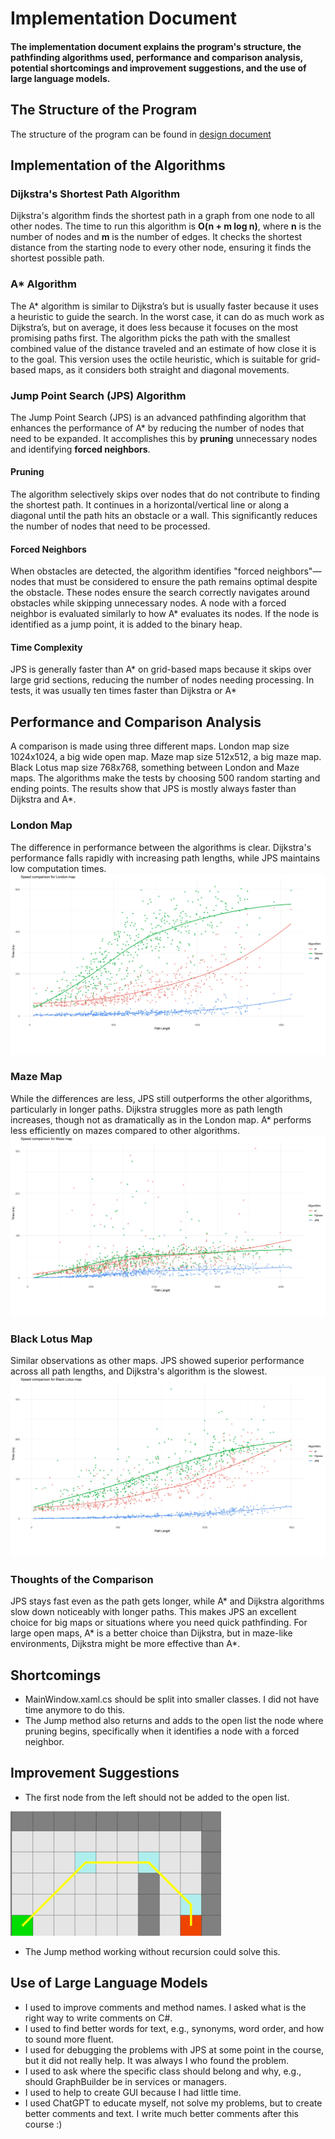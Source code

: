 # Implementation Document

#### The implementation document explains the program's structure, the pathfinding algorithms used, performance and comparison analysis, potential shortcomings and improvement suggestions, and the use of large language models.

## The Structure of the Program

The structure of the program can be found in [design document](design_document.md)

## Implementation of the Algorithms

### Dijkstra's Shortest Path Algorithm
Dijkstra's algorithm finds the shortest path in a graph from one node to all other nodes. The time to run this algorithm is **O(n + m log n)**, where **n** is the number of nodes and **m** is the number of edges. It checks the shortest distance from the starting node to every other node, ensuring it finds the shortest possible path.

### A* Algorithm
The A* algorithm is similar to Dijkstra’s but is usually faster because it uses a heuristic to guide the search. In the worst case, it can do as much work as Dijkstra’s, but on average, it does less because it focuses on the most promising paths first. The algorithm picks the path with the smallest combined value of the distance traveled and an estimate of how close it is to the goal. This version uses the octile heuristic, which is suitable for grid-based maps, as it considers both straight and diagonal movements.

### Jump Point Search (JPS) Algorithm
The Jump Point Search (JPS) is an advanced pathfinding algorithm that enhances the performance of A* by reducing the number of nodes that need to be expanded. It accomplishes this by **pruning** unnecessary nodes and identifying **forced neighbors**.

#### Pruning
The algorithm selectively skips over nodes that do not contribute to finding the shortest path. It continues in a horizontal/vertical line or along a diagonal until the path hits an obstacle or a wall. This significantly reduces the number of nodes that need to be processed.

#### Forced Neighbors 
When obstacles are detected, the algorithm identifies "forced neighbors"—nodes that must be considered to ensure the path remains optimal despite the obstacle. These nodes ensure the search correctly navigates around obstacles while skipping unnecessary nodes. A node with a forced neighbor is evaluated similarly to how A* evaluates its nodes. If the node is identified as a jump point, it is added to the binary heap.

#### Time Complexity
JPS is generally faster than A* on grid-based maps because it skips over large grid sections, reducing the number of nodes needing processing. In tests, it was usually ten times faster than Dijkstra or A*

## Performance and Comparison Analysis
A comparison is made using three different maps. London map size 1024x1024, a big wide open map. Maze map size 512x512, a big maze map. Black Lotus map size 768x768, something between London and Maze maps. The algorithms make the tests by choosing 500 random starting and ending points. The results show that JPS is mostly always faster than Dijkstra and A*.

### London Map
The difference in performance between the algorithms is clear. Dijkstra's performance falls rapidly with increasing path lengths, while JPS maintains low computation times.
![](./Pics/LondonMapComparison.jpg)

### Maze Map
While the differences are less, JPS still outperforms the other algorithms, particularly in longer paths. Dijkstra struggles more as path length increases, though not as dramatically as in the London map. A* performs less efficiently on mazes compared to other algorithms.
![](./Pics/MazeMapComparison.jpg)

### Black Lotus Map
Similar observations as other maps. JPS showed superior performance across all path lengths, and Dijkstra's algorithm is the slowest.
![](./Pics/BlackLotusMapComparison.jpg)

### Thoughts of the Comparison
JPS stays fast even as the path gets longer, while A* and Dijkstra algorithms slow down noticeably with longer paths. This makes JPS an excellent choice for big maps or situations where you need quick pathfinding. For large open maps, A* is a better choice than Dijkstra, but in maze-like environments, Dijkstra might be more effective than A*.

## Shortcomings

- MainWindow.xaml.cs should be split into smaller classes. I did not have time anymore to do this.
- The Jump method also returns and adds to the open list the node where pruning begins, specifically when it identifies a node with a forced neighbor.

## Improvement Suggestions

- The first node from the left should not be added to the open list.

![](./Pics/my_jps.png)

- The Jump method working without recursion could solve this.

## Use of Large Language Models
- I used to improve comments and method names. I asked what is the right way to write comments on C#.
- I used to find better words for text, e.g., synonyms, word order, and how to sound more fluent.
- I used for debugging the problems with JPS at some point in the course, but it did not really help. It was always I who found the problem.
- I used to ask where the specific class should belong and why, e.g., should GraphBuilder be in services or managers.
- I used to help to create GUI because I had little time.
- I used ChatGPT to educate myself, not solve my problems, but to create better comments and text. I write much better comments after this course :)